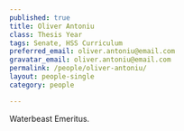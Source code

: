 ```yaml
---
published: true
title: Oliver Antoniu
class: Thesis Year
tags: Senate, HSS Curriculum
preferred_email: oliver.antoniu@email.com
gravatar_email: oliver.antoniu@email.com
permalink: /people/oliver-antoniu/
layout: people-single
category: people

---
```


Waterbeast Emeritus.
